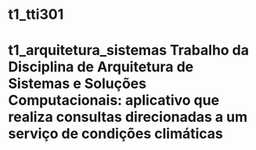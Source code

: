 # t1_tti301
# t1_arquitetura_sistemas Trabalho da Disciplina de Arquitetura de Sistemas e Soluções Computacionais: aplicativo que realiza consultas direcionadas a um serviço de condições climáticas
